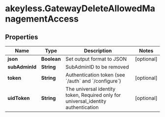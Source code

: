 # akeyless.GatewayDeleteAllowedManagementAccess

## Properties

Name | Type | Description | Notes
------------ | ------------- | ------------- | -------------
**json** | **Boolean** | Set output format to JSON | [optional] 
**subAdminId** | **String** | SubAdminID to be removed | 
**token** | **String** | Authentication token (see &#x60;/auth&#x60; and &#x60;/configure&#x60;) | [optional] 
**uidToken** | **String** | The universal identity token, Required only for universal_identity authentication | [optional] 


